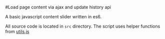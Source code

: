 #Load page content via ajax and update history api

A basic javascript content slider written in es6.

All source code is located in `src` directory. The script uses helper functions from [utils.js](https://github.com/gethyn1/utils.js)